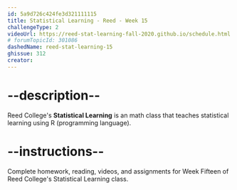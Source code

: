 ```yaml
---
id: 5a9d726c424fe3d321111115
title: Statistical Learning - Reed - Week 15
challengeType: 2
videoUrl: https://reed-stat-learning-fall-2020.github.io/schedule.html
# forumTopicId: 301086
dashedName: reed-stat-learning-15
ghissue: 312
creator: 
---
```


# --description--

Reed College's __Statistical Learning__ is an math class that teaches statistical learning using R (programming language).

# --instructions--

Complete homework, reading, videos, and assignments for Week Fifteen of Reed College's Statistical Learning class.